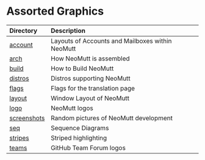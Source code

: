 # Assorted Graphics

| Directory                            | Description                                      |
| :----------------------------------- | :----------------------------------------------- |
| [account](account/README.md)         | Layouts of Accounts and Mailboxes within NeoMutt |
| [arch](arch/README.md)               | How NeoMutt is assembled                         |
| [build](build/README.md)             | How to Build NeoMutt                             |
| [distros](distros/README.md)         | Distros supporting NeoMutt                       |
| [flags](flags/README.md)             | Flags for the translation page                   |
| [layout](layout/README.md)           | Window Layout of NeoMutt                         |
| [logo](logo/README.md)               | NeoMutt logos                                    |
| [screenshots](screenshots/README.md) | Random pictures of NeoMutt development           |
| [seq](seq/README.md)                 | Sequence Diagrams                                |
| [stripes](stripes/README.md)         | Striped highlighting                             |
| [teams](teams/README.md)             | GitHub Team Forum logos                          |

